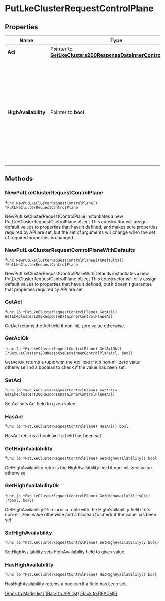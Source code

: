 # PutLkeClusterRequestControlPlane

## Properties

Name | Type | Description | Notes
------------ | ------------- | ------------- | -------------
**Acl** | Pointer to [**GetLkeClusters200ResponseDataInnerControlPlaneAcl**](GetLkeClusters200ResponseDataInnerControlPlaneAcl.md) |  | [optional] 
**HighAvailability** | Pointer to **bool** | Enables High Availability for the Control Plane Components of the cluster. Defaults to &#x60;false&#x60;. Enabling High Availability for LKE is an __irreversible__ change. | [optional] [default to false]

## Methods

### NewPutLkeClusterRequestControlPlane

`func NewPutLkeClusterRequestControlPlane() *PutLkeClusterRequestControlPlane`

NewPutLkeClusterRequestControlPlane instantiates a new PutLkeClusterRequestControlPlane object
This constructor will assign default values to properties that have it defined,
and makes sure properties required by API are set, but the set of arguments
will change when the set of required properties is changed

### NewPutLkeClusterRequestControlPlaneWithDefaults

`func NewPutLkeClusterRequestControlPlaneWithDefaults() *PutLkeClusterRequestControlPlane`

NewPutLkeClusterRequestControlPlaneWithDefaults instantiates a new PutLkeClusterRequestControlPlane object
This constructor will only assign default values to properties that have it defined,
but it doesn't guarantee that properties required by API are set

### GetAcl

`func (o *PutLkeClusterRequestControlPlane) GetAcl() GetLkeClusters200ResponseDataInnerControlPlaneAcl`

GetAcl returns the Acl field if non-nil, zero value otherwise.

### GetAclOk

`func (o *PutLkeClusterRequestControlPlane) GetAclOk() (*GetLkeClusters200ResponseDataInnerControlPlaneAcl, bool)`

GetAclOk returns a tuple with the Acl field if it's non-nil, zero value otherwise
and a boolean to check if the value has been set.

### SetAcl

`func (o *PutLkeClusterRequestControlPlane) SetAcl(v GetLkeClusters200ResponseDataInnerControlPlaneAcl)`

SetAcl sets Acl field to given value.

### HasAcl

`func (o *PutLkeClusterRequestControlPlane) HasAcl() bool`

HasAcl returns a boolean if a field has been set.

### GetHighAvailability

`func (o *PutLkeClusterRequestControlPlane) GetHighAvailability() bool`

GetHighAvailability returns the HighAvailability field if non-nil, zero value otherwise.

### GetHighAvailabilityOk

`func (o *PutLkeClusterRequestControlPlane) GetHighAvailabilityOk() (*bool, bool)`

GetHighAvailabilityOk returns a tuple with the HighAvailability field if it's non-nil, zero value otherwise
and a boolean to check if the value has been set.

### SetHighAvailability

`func (o *PutLkeClusterRequestControlPlane) SetHighAvailability(v bool)`

SetHighAvailability sets HighAvailability field to given value.

### HasHighAvailability

`func (o *PutLkeClusterRequestControlPlane) HasHighAvailability() bool`

HasHighAvailability returns a boolean if a field has been set.


[[Back to Model list]](../README.md#documentation-for-models) [[Back to API list]](../README.md#documentation-for-api-endpoints) [[Back to README]](../README.md)


